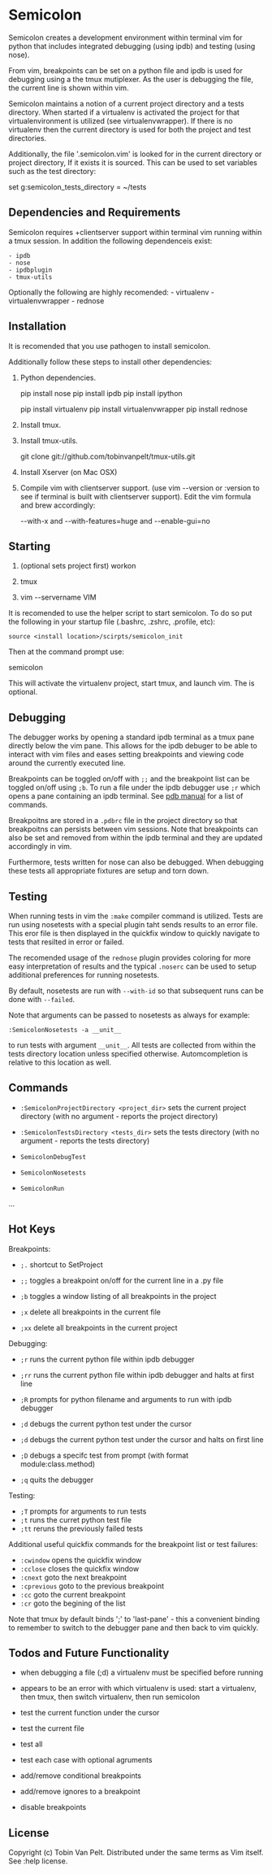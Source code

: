 Semicolon
=========

Semicolon creates a development environment within terminal vim for python that
includes integrated debugging (using ipdb) and testing (using nose).

From vim, breakpoints can be set on a python file and ipdb is used for
debugging using a the tmux mutiplexer.  As the user is debugging the file, the
current line is shown within vim.

Semicolon maintains a notion of a current project directory and a tests
directory.  When started if a virtualenv is activated the project for that
virtualenvironment is utilized (see virtualenvwrapper).  If there is no
virtualenv then the current directory is used for both the project and test
directories.

Additionally, the file '.semicolon.vim' is looked for in the current directory
or project directory,  If it exists it is sourced.  This can be used to set
variables such as the test directory:

set g:semicolon_tests_directory = ~/tests


Dependencies and Requirements
-----------------------------
Semicolon requires +clientserver support within terminal vim running within a
tmux session.  In addition the following dependenceis exist: 
    
    - ipdb
    - nose
    - ipdbplugin
    - tmux-utils
                                   
Optionally the following are highly recomended:
    - virtualenv
    - virtualenvwrapper
    - rednose


Installation
------------
It is recomended that you use pathogen to install semicolon.

Additionally follow these steps to install other dependencies:

1. Python dependencies.

    pip install nose
    pip install ipdb
    pip install ipython

    pip install virtualenv
    pip install virtualenvwrapper
    pip install rednose

2. Install tmux.

3. Install tmux-utils.

    git clone git://github.com/tobinvanpelt/tmux-utils.git

4. Install Xserver (on Mac OSX)

5. Compile vim with clientserver support. (use vim --version or :version to see
   if terminal is built with clientserver support). Edit the vim formula and brew
   accordingly:

    --with-x and --with-features=huge and --enable-gui=no


Starting
--------

1. (optional sets project first) workon <project>

2. tmux

3. vim --servername VIM

It is recomended to use the helper script to start semicolon.  To do so put the
following in your startup file (.bashrc, .zshrc, .profile, etc):

    source <install location>/scirpts/semicolon_init 

Then at the command prompt use:

   semicolon <virtualenv project>

This will activate the virtualenv project, start tmux, and launch vim.  The
<virtualenv project> is optional.


Debugging
---------

The debugger works by opening a standard ipdb terminal as a tmux pane directly
below the vim pane.  This allows for the ipdb debuger to be able to interact
with vim files and eases setting breakpoints and viewing code around the
currently executed line.

Breakpoints can be toggled on/off with `;;` and the breakpoint list can be
toggled on/off using `;b`.  To run a file under the ipdb debugger use `;r`
which opens a pane containing an ipdb terminal. See [pdb
manual](http://docs.python.org/2/library/pdb.html) for a list of commands.

Breakpoitns are stored in a `.pdbrc` file in the project directory so that
breakpoitns can persists between vim sessions. Note that breakpoints can also
be set and removed from within the ipdb terminal and they are updated
accordingly in vim. 

Furthermore, tests written for nose can also be debugged.  When debugging these
tests all appropriate fixtures are setup and torn down.


Testing
-------

When running tests in vim the `:make` compiler command is utilized.  Tests are
run using nosetests with a special plugin taht sends results to an error file.
This eror file is then displayed in the quickfix window to quickly navigate to
tests that resilted in error or failed.

The recomended usage of the `rednose` plugin provides coloring for more easy
interpretation of results and the typical `.noserc` can be used to setup
additional preferences for running nosetests.

By default, nosetests are run with `--with-id` so that subsequent runs can be
done with `--failed`.

Note that arguments can be passed to nosetests as always for example:

    :SemicolonNosetests -a __unit__

to run tests with argument `__unit__`.  All tests are collected from within the
tests directory location unless specified otherwise.  Automcompletion is
relative to this location as well.


Commands
------------
- `:SemicolonProjectDirectory <project_dir>` sets the current project directory
(with no argument - reports the project directory)

- `:SemicolonTestsDirectory <tests_dir>` sets the tests directory
(with no argument - reports the tests directory)

- `SemicolonDebugTest`

- `SemicolonNosetests`

- `SemicolonRun`

...

Hot Keys
--------

Breakpoints:

- `;.` shortcut to SetProject

- `;;`  toggles a breakpoint on/off for the current line in a .py file
- `;b`  toggles a window listing of all breakpoints in the project 
- `;x`  delete all breakpoints in the current file
- `;xx` delete all breakpoints in the current project


Debugging:

- `;r`   runs the current python file within ipdb debugger
- `;rr`  runs the current python file within ipdb debugger and halts at first
  line
- `;R`   prompts for python filename and arguments to run with ipdb debugger 

- `;d`  debugs the current python test under the cursor
- `;d`  debugs the current python test under the cursor and halts on first line
- `;D`  debugs a specifc test from prompt (with format module:class.method)

- `;q`  quits the debugger


Testing:

- `;T`  prompts for arguments to run tests
- `;t`  runs the curret python test file
- `;tt` reruns the previously failed tests


Additional useful quickfix commands for the breakpoint list or test failures:

- `:cwindow` opens the quickfix window
- `:cclose` closes the quickfix window
- `:cnext` goto the next breakpoint
- `:cprevious` goto to the previous breakpoint
- `:cc` goto the current breakpoint
- `:cr` goto the begining of the list

    
Note that tmux by default binds ';' to 'last-pane' - this a convenient binding
to remember to switch to the debugger pane and then back to vim quickly.


Todos and Future Functionality
------------------------------

- when debugging a file (;d) a virtualenv must be specified before running 
- appears to be an error with which virtualenv is used:  start a virtualenv,
  then tmux, then switch virtualenv, then run semicolon

- test the current function under the cursor
- test the current file
- test all
- test each case with optional agruments


- add/remove conditional breakpoints
- add/remove ignores to a breakpoint
- disable breakpoints


License
-------
Copyright (c) Tobin Van Pelt. Distributed under the same terms as Vim itself.
See :help license.

